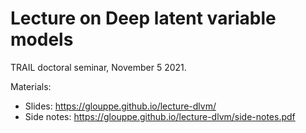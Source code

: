 # Lecture on Deep latent variable models

TRAIL doctoral seminar, November 5 2021.

Materials:
- Slides: https://glouppe.github.io/lecture-dlvm/
- Side notes: https://glouppe.github.io/lecture-dlvm/side-notes.pdf
